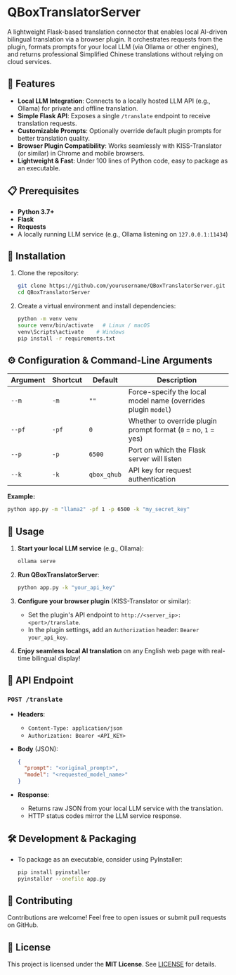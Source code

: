 # QBoxTranslatorServer

A lightweight Flask-based translation connector that enables local AI-driven bilingual translation via a browser plugin. It orchestrates requests from the plugin, formats prompts for your local LLM (via Ollama or other engines), and returns professional Simplified Chinese translations without relying on cloud services.

## 🚀 Features

* **Local LLM Integration**: Connects to a locally hosted LLM API (e.g., Ollama) for private and offline translation.
* **Simple Flask API**: Exposes a single `/translate` endpoint to receive translation requests.
* **Customizable Prompts**: Optionally override default plugin prompts for better translation quality.
* **Browser Plugin Compatibility**: Works seamlessly with KISS-Translator (or similar) in Chrome and mobile browsers.
* **Lightweight & Fast**: Under 100 lines of Python code, easy to package as an executable.

## 📋 Prerequisites

* **Python 3.7+**
* **Flask**
* **Requests**
* A locally running LLM service (e.g., Ollama listening on `127.0.0.1:11434`)

## 🔧 Installation

1. Clone the repository:

   ```bash
   git clone https://github.com/yourusername/QBoxTranslatorServer.git
   cd QBoxTranslatorServer
   ```

2. Create a virtual environment and install dependencies:

   ```bash
   python -m venv venv
   source venv/bin/activate   # Linux / macOS
   venv\Scripts\activate    # Windows
   pip install -r requirements.txt
   ```

## ⚙️ Configuration & Command-Line Arguments

| Argument | Shortcut | Default     | Description                                                    |
| -------- | -------- | ----------- | -------------------------------------------------------------- |
| `--m`    | `-m`     | `""`        | Force-specify the local model name (overrides plugin `model`)  |
| `--pf`   | `-pf`    | `0`         | Whether to override plugin prompt format (`0` = no, `1` = yes) |
| `--p`    | `-p`     | `6500`      | Port on which the Flask server will listen                     |
| `--k`    | `-k`     | `qbox_qhub` | API key for request authentication                             |

**Example:**

```bash
python app.py -m "llama2" -pf 1 -p 6500 -k "my_secret_key"
```

## 🚏 Usage

1. **Start your local LLM service** (e.g., Ollama):

   ```bash
   ollama serve
   ```

2. **Run QBoxTranslatorServer**:

   ```bash
   python app.py -k "your_api_key"
   ```

3. **Configure your browser plugin** (KISS-Translator or similar):

   * Set the plugin's API endpoint to `http://<server_ip>:<port>/translate`.
   * In the plugin settings, add an `Authorization` header: `Bearer your_api_key`.

4. **Enjoy seamless local AI translation** on any English web page with real-time bilingual display!

## 📖 API Endpoint

### `POST /translate`

* **Headers**:

  * `Content-Type: application/json`
  * `Authorization: Bearer <API_KEY>`

* **Body** (JSON):

  ```json
  {
    "prompt": "<original_prompt>",
    "model": "<requested_model_name>"
  }
  ```

* **Response**:

  * Returns raw JSON from your local LLM service with the translation.
  * HTTP status codes mirror the LLM service response.

## 🛠 Development & Packaging

* To package as an executable, consider using PyInstaller:

  ```bash
  pip install pyinstaller
  pyinstaller --onefile app.py
  ```

## 🤝 Contributing

Contributions are welcome! Feel free to open issues or submit pull requests on GitHub.

## 📄 License

This project is licensed under the **MIT License**. See [LICENSE](LICENSE) for details.
